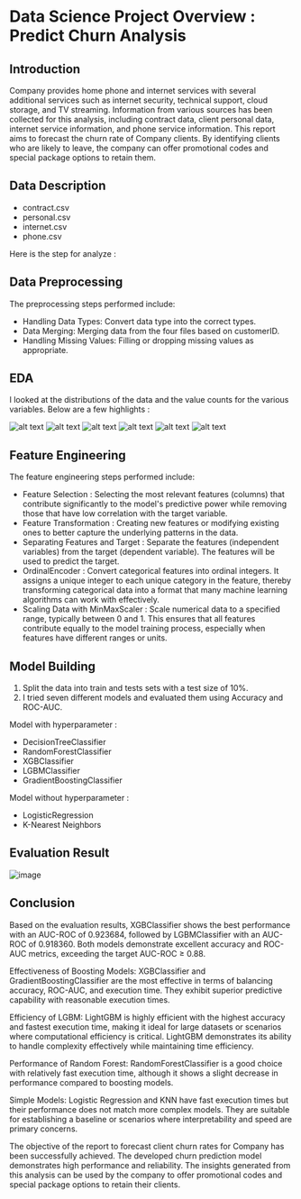 # Data Science Project Overview : Predict Churn Analysis

## Introduction
Company provides home phone and internet services with several additional services such as internet security, technical support, cloud storage, and TV streaming. Information from various sources has been collected for this analysis, including contract data, client personal data, internet service information, and phone service information.
This report aims to forecast the churn rate of Company clients. By identifying clients who are likely to leave, the company can offer promotional codes and special package options to retain them.

## Data Description
* contract.csv
* personal.csv
* internet.csv
* phone.csv

Here is the step for analyze :

## Data Preprocessing
The preprocessing steps performed include:
* Handling Data Types: Convert data type into the correct types.
* Data Merging: Merging data from the four files based on customerID.
* Handling Missing Values: Filling or dropping missing values as appropriate.

## EDA
I looked at the distributions of the data and the value counts for the various variables. Below are a few highlights :

![alt text](https://github.com/desynoerhayati/ds_predict_churn/blob/main/Churn_Client.png?raw=true) 
![alt text](https://github.com/desynoerhayati/ds_predict_churn/blob/main/Distribution_Monthly.png?raw=true) 
![alt text](https://github.com/desynoerhayati/ds_predict_churn/blob/main/Clients_Phone.png?raw=true)
![alt text](https://github.com/desynoerhayati/ds_predict_churn/blob/main/Churn_Client.png?raw=true) 
![alt text](https://github.com/desynoerhayati/ds_predict_churn/blob/main/Internet_Users.png?raw=true) 
![alt text](https://github.com/desynoerhayati/ds_predict_churn/blob/main/Number_Client.png?raw=true) 

## Feature Engineering
The feature engineering steps performed include:
* Feature Selection : Selecting the most relevant features (columns) that contribute significantly to the model's predictive power while removing those that have low correlation with the target variable. 
* Feature Transformation : Creating new features or modifying existing ones to better capture the underlying patterns in the data.
* Separating Features and Target : Separate the features (independent variables) from the target (dependent variable). The features will be used to predict the target.
* OrdinalEncoder : Convert categorical features into ordinal integers. It assigns a unique integer to each unique category in the feature, thereby transforming categorical data into a format that many machine learning algorithms can work with effectively.
* Scaling Data with MinMaxScaler : Scale numerical data to a specified range, typically between 0 and 1. This ensures that all features contribute equally to the model training process, especially when features have different ranges or units.

## Model Building 
1. Split the data into train and tests sets with a test size of 10%.
2. I tried seven different models and evaluated them using Accuracy and ROC-AUC.

Model with hyperparameter :
* DecisionTreeClassifier
* RandomForestClassifier
* XGBClassifier
* LGBMClassifier
* GradientBoostingClassifier

Model without hyperparameter :
* LogisticRegression
* K-Nearest Neighbors

## Evaluation Result 
![image](https://github.com/desynoerhayati/ds_predict_churn/assets/173496275/f1fc7b76-a538-48f8-bf54-edc6168c5a70)

## Conclusion

Based on the evaluation results, XGBClassifier shows the best performance with an AUC-ROC of 0.923684, followed by LGBMClassifier with an AUC-ROC of 0.918360. Both models demonstrate excellent accuracy and ROC-AUC metrics, exceeding the target AUC-ROC ≥ 0.88.

Effectiveness of Boosting Models:
XGBClassifier and GradientBoostingClassifier are the most effective in terms of balancing accuracy, ROC-AUC, and execution time. They exhibit superior predictive capability with reasonable execution times.

Efficiency of LGBM:
LightGBM is highly efficient with the highest accuracy and fastest execution time, making it ideal for large datasets or scenarios where computational efficiency is critical. LightGBM demonstrates its ability to handle complexity effectively while maintaining time efficiency.

Performance of Random Forest:
RandomForestClassifier is a good choice with relatively fast execution time, although it shows a slight decrease in performance compared to boosting models.

Simple Models:
Logistic Regression and KNN have fast execution times but their performance does not match more complex models. They are suitable for establishing a baseline or scenarios where interpretability and speed are primary concerns.

The objective of the report to forecast client churn rates for Company has been successfully achieved. The developed churn prediction model demonstrates high performance and reliability. The insights generated from this analysis can be used by the company to offer promotional codes and special package options to retain their clients.
